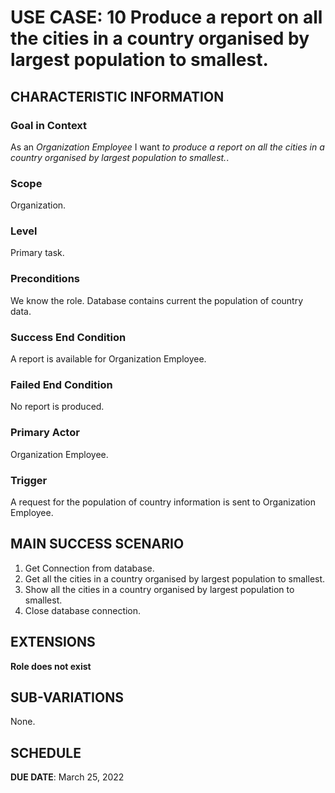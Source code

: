 
# USE CASE: 10 Produce a report on all the cities in a country organised by largest population to smallest.

## CHARACTERISTIC INFORMATION

### Goal in Context

As an *Organization Employee* I want *to produce a report on all the cities in a country organised by largest population to smallest.*.

### Scope

Organization.

### Level

Primary task.

### Preconditions

We know the role.  Database contains current the population of country data.

### Success End Condition

A report is available for Organization Employee.

### Failed End Condition

No report is produced.

### Primary Actor

Organization Employee.

### Trigger

A request for the population of country information is sent to Organization Employee.

## MAIN SUCCESS SCENARIO

1. Get Connection from database.
2. Get all the cities in a country organised by largest population to smallest.
3. Show all the cities in a country organised by largest population to smallest.
4. Close database connection.

## EXTENSIONS

**Role does not exist**

## SUB-VARIATIONS

None.

## SCHEDULE

**DUE DATE**: March 25, 2022

